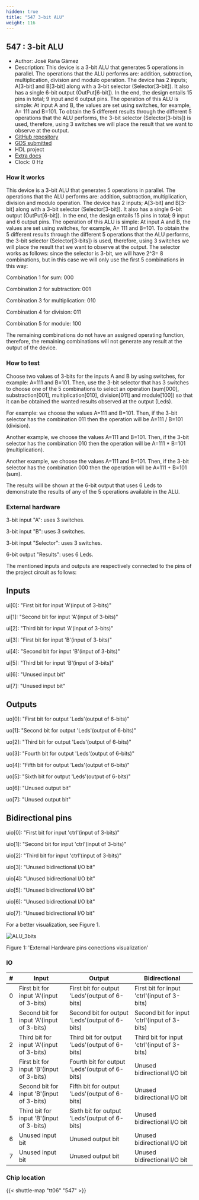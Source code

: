 ```yaml
---
hidden: true
title: "547 3-bit ALU"
weight: 116
---
```


## 547 : 3-bit ALU

* Author: José Raña Gámez
* Description: This device is a 3-bit ALU that generates 5 operations in parallel. The operations that the ALU performs are: addition, subtraction, multiplication, division and modulo operation. The device has 2 inputs; A[3-bit] and B[3-bit] along with a 3-bit selector (Selector[3-bit]). It also has a single 6-bit output (OutPut[6-bit]). In the end, the design entails 15 pins in total; 9 input and 6 output pins. The operation of this ALU is simple: At input A and B, the values ​​are set using switches, for example, A= 111 and B=101. To obtain the 5 different results through the different 5 operations that the ALU performs, the 3-bit selector (Selector[3-bits]) is used, therefore, using 3 switches we will place the result that we want to observe at the output.
* [GitHub repository](https://github.com/JoseKaisen/ALU_3bits)
* [GDS submitted](https://github.com/JoseKaisen/ALU_3bits/actions/runs/8655310910)
* HDL project
* [Extra docs]()
* Clock: 0 Hz

<!---

This file is used to generate your project datasheet. Please fill in the information below and delete any unused
sections.

You can also include images in this folder and reference them in the markdown. Each image must be less than
512 kb in size, and the combined size of all images must be less than 1 MB.
-->


### How it works

This device is a 3-bit ALU that generates 5 operations in parallel. The operations that the ALU performs are: addition, subtraction, multiplication, division and modulo operation.
The device has 2 inputs; A[3-bit] and B[3-bit] along with a 3-bit selector (Selector[3-bit]). It also has a single 6-bit output (OutPut[6-bit]). In the end, the design entails 15 pins in total; 9 input and 6 output pins.
The operation of this ALU is simple: At input A and B, the values ​​are set using switches, for example, A= 111 and B=101. To obtain the 5 different results through the different 5 operations that the ALU performs, the 3-bit selector (Selector[3-bits]) is used, therefore, using 3 switches we will place the result that we want to observe at the output.
The selector works as follows: since the selector is 3-bit, we will have 2^3= 8 combinations, but in this case we will only use the first 5 combinations in this way:

Combination 1 for sum: 000

Combination 2 for subtraction: 001

Combination 3 for multiplication: 010

Combination 4 for division: 011

Combination 5 for module: 100

The remaining combinations do not have an assigned operating function, therefore, the remaining combinations will not generate any result at the output of the device.

### How to test

Choose two values of 3-bits for the inputs A and B by using switches, for example: A=111 and B=101.
Then, use the 3-bit selector that has 3 switches to choose one of the 5 combinations to select an operation (sum[000], substraction[001], multiplication[010], division[011] and module[100]) so that it can be obtained the wanted results observed at the output (Leds).

For example: we choose the values A=111 and B=101. Then, if the 3-bit selector has the combination 011 then the operation will be A=111 / B=101 (division).

Another example, we choose the values A=111 and B=101. Then, if the 3-bit selector has the combination 010 then the operation will be A=111 * B=101 (multiplication).

Another example, we choose the values A=111 and B=101. Then, if the 3-bit selector has the combination 000 then the operation will be A=111 + B=101 (sum).

The results will be shown at the 6-bit output that uses 6 Leds to demonstrate the results of any of the 5 operations available in the ALU.

### External hardware

3-bit input "A": uses 3 switches.

3-bit input "B": uses 3 switches.

3-bit input "Selector": uses 3 switches.

6-bit output "Results": uses 6 Leds.

The mentioned inputs and outputs are respectively connected to the pins of the project circuit as follows:

## Inputs

ui[0]: "First bit for input 'A'(input of 3-bits)"

ui[1]: "Second bit for input 'A'(input of 3-bits)"

ui[2]: "Third bit for input 'A'(input of 3-bits)"

ui[3]: "First bit for input 'B'(input of 3-bits)"

ui[4]: "Second bit for input 'B'(input of 3-bits)"

ui[5]: "Third bit for input 'B'(input of 3-bits)"

ui[6]: "Unused input bit"

ui[7]: "Unused input bit"

## Outputs

uo[0]: "First bit for output 'Leds'(output of 6-bits)"

uo[1]: "Second bit for output 'Leds'(output of 6-bits)"

uo[2]: "Third bit for output 'Leds'(output of 6-bits)"

uo[3]: "Fourth bit for output 'Leds'(output of 6-bits)"

uo[4]: "Fifth bit for output 'Leds'(output of 6-bits)"

uo[5]: "Sixth bit for output 'Leds'(output of 6-bits)"

uo[6]: "Unused output bit"

uo[7]: "Unused output bit"

## Bidirectional pins

uio[0]: "First bit for input 'ctrl'(input of 3-bits)"

uio[1]: "Second bit for input 'ctrl'(input of 3-bits)"

uio[2]: "Third bit for input 'ctrl'(input of 3-bits)"

uio[3]: "Unused bidirectional I/O bit"

uio[4]: "Unused bidirectional I/O bit"

uio[5]: "Unused bidirectional I/O bit"

uio[6]: "Unused bidirectional I/O bit"

uio[7]: "Unused bidirectional I/O bit"

For a better visualization, see Figure 1.

![ALU_3bits](https://github.com/JoseKaisen/ALU_3bits/assets/164433211/c92f2f1b-d5cb-41ff-97b2-62917bac8b81)

Figure 1: 'External Hardware pins conections visualization'


### IO

| #             | Input    | Output   | Bidirectional   |
| ------------- | -------- | -------- | --------------- |
| 0 | First bit for input 'A'(input of 3-bits)  | First bit for output 'Leds'(output of 6-bits)  | First bit for input 'ctrl'(input of 3-bits)        |
| 1 | Second bit for input 'A'(input of 3-bits)  | Second bit for output 'Leds'(output of 6-bits)  | Second bit for input 'ctrl'(input of 3-bits)        |
| 2 | Third bit for input 'A'(input of 3-bits)  | Third bit for output 'Leds'(output of 6-bits)  | Third bit for input 'ctrl'(input of 3-bits)        |
| 3 | First bit for input 'B'(input of 3-bits)  | Fourth bit for output 'Leds'(output of 6-bits)  | Unused bidirectional I/O bit        |
| 4 | Second bit for input 'B'(input of 3-bits)  | Fifth bit for output 'Leds'(output of 6-bits)  | Unused bidirectional I/O bit        |
| 5 | Third bit for input 'B'(input of 3-bits)  | Sixth bit for output 'Leds'(output of 6-bits)  | Unused bidirectional I/O bit        |
| 6 | Unused input bit  | Unused output bit  | Unused bidirectional I/O bit        |
| 7 | Unused input bit  | Unused output bit  | Unused bidirectional I/O bit        |


### Chip location

{{< shuttle-map "tt06" "547" >}}
